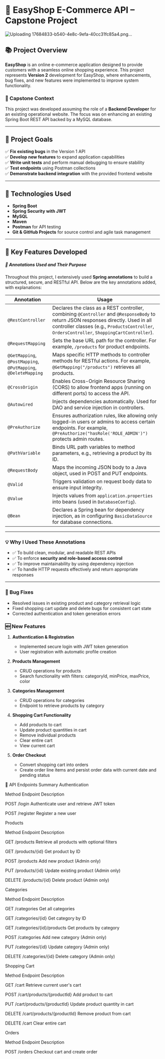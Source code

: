 # 🛒 EasyShop E-Commerce API – Capstone Project

![Uploading 17684833-b540-4e8c-9efa-40cc31fc85a4.png…]()


## 📚 Project Overview

**EasyShop** is an online e-commerce application designed to provide customers with a seamless online shopping experience. This project represents **Version 2** development for EasyShop, where enhancements, bug fixes, and new features were implemented to improve system functionality.

### 💼 Capstone Context

This project was developed assuming the role of a **Backend Developer** for an existing operational website. The focus was on enhancing an existing Spring Boot REST API backed by a MySQL database.

---

## 🎯 Project Goals

✅ **Fix existing bugs** in the Version 1 API  
✅ **Develop new features** to expand application capabilities  
✅ **Write unit tests** and perform manual debugging to ensure stability  
✅ **Test endpoints** using Postman collections  
✅ **Demonstrate backend integration** with the provided frontend website

---

## 🔧 Technologies Used

- **Spring Boot**
- **Spring Security with JWT**
- **MySQL**
- **Maven**
- **Postman** for API testing
- **Git & GitHub Projects** for source control and agile task management

---

## 🚀 Key Features Developed


##### 📝 Annotations Used and Their Purpose

Throughout this project, I extensively used **Spring annotations** to build a structured, secure, and RESTful API. Below are the key annotations added, with explanations:

| Annotation | Usage |
| ---------- | ----- |
| `@RestController` | Declares the class as a REST controller, combining `@Controller` and `@ResponseBody` to return JSON responses directly. Used in all controller classes (e.g., `ProductsController`, `OrdersController`, `ShoppingCartController`). |
| `@RequestMapping` | Sets the base URL path for the controller. For example, `/products` for product endpoints. |
| `@GetMapping`, `@PostMapping`, `@PutMapping`, `@DeleteMapping` | Maps specific HTTP methods to controller methods for RESTful actions. For example, `@GetMapping("/products")` retrieves all products. |
| `@CrossOrigin` | Enables Cross-Origin Resource Sharing (CORS) to allow frontend apps (running on different ports) to access the API. |
| `@Autowired` | Injects dependencies automatically. Used for DAO and service injection in controllers. |
| `@PreAuthorize` | Ensures authorization rules, like allowing only logged-in users or admins to access certain endpoints. For example, `@PreAuthorize("hasRole('ROLE_ADMIN')")` protects admin routes. |
| `@PathVariable` | Binds URL path variables to method parameters, e.g., retrieving a product by its ID. |
| `@RequestBody` | Maps the incoming JSON body to a Java object, used in POST and PUT endpoints. |
| `@Valid` | Triggers validation on request body data to ensure input integrity. |
| `@Value` | Injects values from `application.properties` into beans (used in `DatabaseConfig`). |
| `@Bean` | Declares a Spring bean for dependency injection, as in configuring `BasicDataSource` for database connections. |

---

### 💡 **Why I Used These Annotations**

- ✅ To build clean, modular, and readable REST APIs  
- ✅ To enforce **security and role-based access control**  
- ✅ To improve maintainability by using dependency injection  
- ✅ To handle HTTP requests effectively and return appropriate responses

---



### 🐛 Bug Fixes

- Resolved issues in existing product and category retrieval logic
- Fixed shopping cart update and delete bugs for consistent cart state
- Corrected authentication and token generation errors

### 🆕 New Features

1. **Authentication & Registration**

   - Implemented secure login with JWT token generation
   - User registration with automatic profile creation

2. **Products Management**

   - CRUD operations for products
   - Search functionality with filters: categoryId, minPrice, maxPrice, color

3. **Categories Management**

   - CRUD operations for categories
   - Endpoint to retrieve products by category

4. **Shopping Cart Functionality**

   - Add products to cart
   - Update product quantities in cart
   - Remove individual products
   - Clear entire cart
   - View current cart

5. **Order Checkout**

   - Convert shopping cart into orders
   - Create order line items and persist order data with current date and pending status

🔑 API Endpoints Summary
Authentication


Method	Endpoint	Description

POST	/login	Authenticate user and retrieve JWT token

POST	/register	Register a new user


Products


Method	Endpoint	Description

GET	/products	Retrieve all products with optional filters

GET	/products/{id}	Get product by ID

POST	/products	Add new product (Admin only)

PUT	/products/{id}	Update existing product (Admin only)

DELETE	/products/{id}	Delete product (Admin only)


Categories

Method	Endpoint	Description

GET	/categories	Get all categories

GET	/categories/{id}	Get category by ID

GET	/categories/{id}/products	Get products by category

POST	/categories	Add new category (Admin only)

PUT	/categories/{id}	Update category (Admin only)

DELETE	/categories/{id}	Delete category (Admin only)

Shopping Cart

Method	Endpoint	Description

GET	/cart	Retrieve current user's cart

POST	/cart/products/{productId}	Add product to cart

PUT	/cart/products/{productId}	Update product quantity in cart

DELETE	/cart/products/{productId}	Remove product from cart

DELETE	/cart	Clear entire cart


Orders

Method	Endpoint	Description

POST	/orders	Checkout cart and create order

